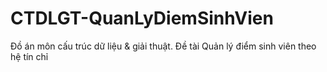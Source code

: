 # CTDLGT-QuanLyDiemSinhVien
 Đồ án môn cấu trúc dữ liệu & giải thuật. Đề tài Quản lý điểm sinh viên theo hệ tín chỉ
